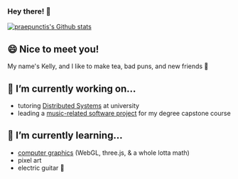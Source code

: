 ### Hey there! 👋

[![praepunctis's Github stats](https://github-readme-stats.vercel.app/api?username=praepunctis&count_private=true&show_icons=true&theme=tokyonight&hide_title=true)](https://github.com/anuraghazra/github-readme-stats)

## 😄 Nice to meet you!
My name's Kelly, and I like to make tea, bad puns, and new friends 🤙

## 🔭 I’m currently working on...
- tutoring [Distributed Systems](http://composition.al/CSE138-2021-09/course-overview.html#tutors) at university
- leading a [music-related software project](https://github.com/Spotify-Open-Recommendation-Engine/spotify-open-recommendation-engine) for my degree capstone course

## 🌱 I’m currently learning...
- [computer graphics](https://people.ucsc.edu/~kfesler/cse160/) (WebGL, three.js, & a whole lotta math)
- pixel art
- electric guitar 🤘


<!--
**praepunctis/praepunctis** is a ✨ _special_ ✨ repository because its `README.md` (this file) appears on your GitHub profile.

Here are some ideas to get you started:

- 🔭 I’m currently working on ...
- 🌱 I’m currently learning ...
- 👯 I’m looking to collaborate on ...
- 🤔 I’m looking for help with ...
- 💬 Ask me about ...
- 📫 How to reach me: ...
- 😄 Pronouns: ...
- ⚡ Fun fact: ...
-->
